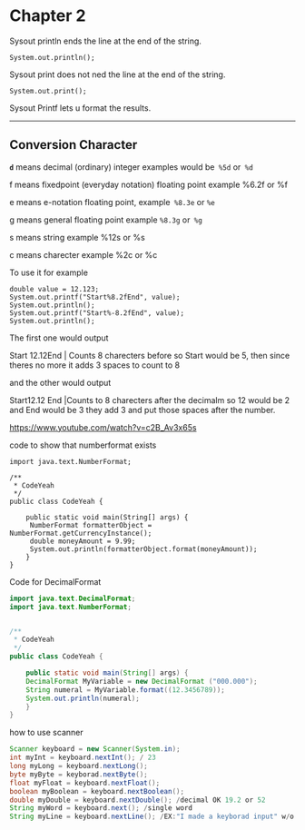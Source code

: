 # Chapter 2

Sysout println ends the line at the end of the string.

`System.out.println();`

Sysout print does not ned the line at the end of the string.

`System.out.print();`

Sysout Printf lets u format the results.

---
## Conversion Character

**`d`** means decimal (ordinary) integer examples would be` %5d` or` %d`

f means fixedpoint (everyday notation) floating point example %6.2f or %f

e means e-notation floating point, example` %8.3e` or `%e`

g means general floating point example `%8.3g` or` %g`

s means string example %12s or %s

c means charecter example %2c or %c

To use it for example

```
double value = 12.123;
System.out.printf("Start%8.2fEnd", value);
System.out.println();
System.out.printf("Start%-8.2fEnd", value);
System.out.println();
```

The first one would output

Start   12.12End | Counts 8 charecters before so Start would be 5, then since theres no more it adds 3 spaces to count to 8

and the other would output

Start12.12   End |Counts to 8 charecters after the decimalm so 12 would be 2 and End would be 3 they add 3 and put those spaces after the number.

https://www.youtube.com/watch?v=c2B_Av3x65s

code to show that numberformat exists

```
import java.text.NumberFormat;

/**
 * CodeYeah
 */
public class CodeYeah {

    public static void main(String[] args) {
     NumberFormat formatterObject = NumberFormat.getCurrencyInstance();
     double moneyAmount = 9.99;
     System.out.println(formatterObject.format(moneyAmount)); 
    }
}
```

Code for DecimalFormat

```java
import java.text.DecimalFormat;
import java.text.NumberFormat;


/**
 * CodeYeah
 */
public class CodeYeah {

    public static void main(String[] args) {
    DecimalFormat MyVariable = new DecimalFormat ("000.000");
    String numeral = MyVariable.format((12.3456789));
    System.out.println(numeral);
    }
}
```

how to use scanner

```java
Scanner keyboard = new Scanner(System.in);
int myInt = keyboard.nextInt(); / 23
long myLong = keyboard.nextLong();
byte myByte = keyborad.nextByte();
float myFloat = keyboard.nextFloat();
boolean myBoolean = keyboard.nextBoolean();
double myDouble = keyboard.nextDouble(); /decimal OK 19.2 or 52
String myWord = keyboard.next(); /single word
String myLine = keyboard.nextLine(); /EX:"I made a keyborad input" w/o ""
```










